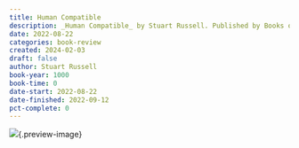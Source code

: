 ```yaml
---
title: Human Compatible
description: _Human Compatible_ by Stuart Russell. Published by Books on Tape, with ISBN 9780593148631.0. Read on 2022-08-22
date: 2022-08-22
categories: book-review
created: 2024-02-03
draft: false
author: Stuart Russell
book-year: 1000
book-time: 0
date-start: 2022-08-22
date-finished: 2022-09-12
pct-complete: 0
---
```


![](https://img3.od-cdn.com/ImageType-100/1191-1/{1E856B2D-C270-4C7B-BA68-4E09C2DB3876}Img100.jpg){.preview-image}